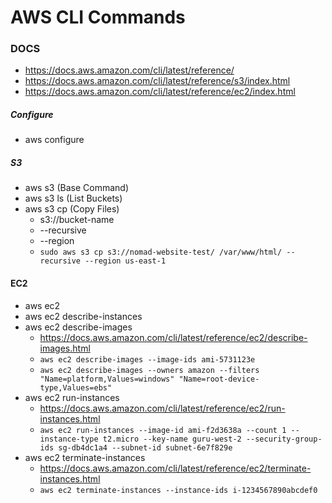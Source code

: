 # AWS CLI Commands
### DOCS
* https://docs.aws.amazon.com/cli/latest/reference/
* https://docs.aws.amazon.com/cli/latest/reference/s3/index.html
* https://docs.aws.amazon.com/cli/latest/reference/ec2/index.html

##### Configure 
* aws configure 

##### S3 
* aws s3 (Base Command)
* aws s3 ls (List Buckets)
* aws s3 cp (Copy Files)
    * s3://bucket-name
    * --recursive 
    * --region 
    * `sudo aws s3 cp s3://nomad-website-test/ /var/www/html/ --recursive --region us-east-1`
#### EC2
* aws ec2 
* aws ec2 describe-instances
* aws ec2 describe-images
    * https://docs.aws.amazon.com/cli/latest/reference/ec2/describe-images.html
    * `aws ec2 describe-images --image-ids ami-5731123e`
    * `aws ec2 describe-images --owners amazon --filters "Name=platform,Values=windows" "Name=root-device-type,Values=ebs"`
* aws ec2 run-instances 
    * https://docs.aws.amazon.com/cli/latest/reference/ec2/run-instances.html
    * `aws ec2 run-instances --image-id ami-f2d3638a --count 1 --instance-type t2.micro --key-name guru-west-2 --security-group-ids sg-db4dc1a4 --subnet-id subnet-6e7f829e`
* aws ec2 terminate-instances
    * https://docs.aws.amazon.com/cli/latest/reference/ec2/terminate-instances.html
    * `aws ec2 terminate-instances --instance-ids i-1234567890abcdef0`

